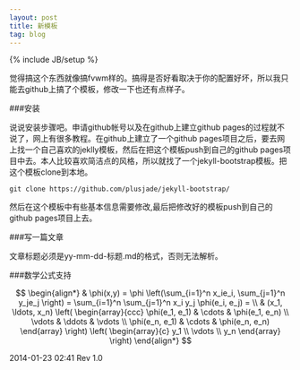 ```yaml
---
layout: post
title: 新模板
tag: blog 
---
```

{% include JB/setup %}


觉得搞这个东西就像搞fvwm样的。搞得是否好看取决于你的配置好坏，所以我只能去github上搞了个模板，修改一下也还有点样子。

###安装


说说安装步骤吧。申请github帐号以及在github上建立github pages的过程就不说了，网上有很多教程。在github上建立了一个github pages项目之后，要去网上找一个自己喜欢的jeklly模板，然后在把这个模板push到自己的github pages项目中去。本人比较喜欢简洁点的风格，所以就找了一个jekyll-bootstrap模板。把这个模板clone到本地。

~~~~~~~~~~~
git clone https://github.com/plusjade/jekyll-bootstrap/
~~~~~~~~~~~

然后在这个模板中有些基本信息需要修改,最后把修改好的模板push到自己的github pages项目上去。

###写一篇文章

文章标题必须是yy-mm-dd-标题.md的格式，否则无法解析。

###数学公式支持

$$
\begin{align*}
  & \phi(x,y) = \phi \left(\sum_{i=1}^n x_ie_i, \sum_{j=1}^n y_je_j \right)
  = \sum_{i=1}^n \sum_{j=1}^n x_i y_j \phi(e_i, e_j) = \\
  & (x_1, \ldots, x_n) \left( \begin{array}{ccc}
      \phi(e_1, e_1) & \cdots & \phi(e_1, e_n) \\
      \vdots & \ddots & \vdots \\
      \phi(e_n, e_1) & \cdots & \phi(e_n, e_n)
    \end{array} \right)
  \left( \begin{array}{c}
      y_1 \\
      \vdots \\
      y_n
    \end{array} \right)
\end{align*}
$$

2014-01-23 02:41 Rev 1.0
